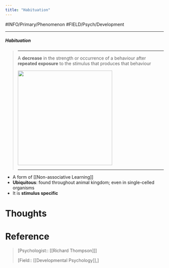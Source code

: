 ```yaml
---
title: "Habituation"
---
```



#INFO/Primary/Phenomenon  #FIELD/Psych/Development

---


##### Habituation
> ------------------------------------------------------------
> A **decrease** in the strength or occurrence of a behaviour after **repeated exposure** to the stimulus that produces that behaviour
> 
> <img src="https://tva1.sinaimg.cn/large/e6c9d24egy1h6kl3niaw5j20tu0g8gmt.jpg" width="300">
>
> ------------------------------------------------------------

- A form of [[Non-associative Learning]]
- **Ubiquitous**: found throughout animal kingdom; even in single-celled organisms
- It is **stimulus specific**

# Thoughts

# Reference


> [Psychologist:: [[Richard Thompson]]]
>
> [Field:: [[Developmental Psychology]],]
